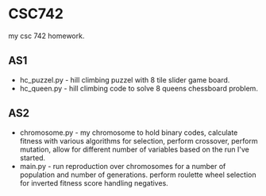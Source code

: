 # CSC742
my csc 742 homework.

## AS1
* hc_puzzel.py - hill climbing puzzel with 8 tile slider game board.
* hc_queen.py - hill climbing code to solve 8 queens chessboard problem.

## AS2
* chromosome.py - my chromosome to hold binary codes, calculate fitness with various algorithms for selection, perform crossover, perform mutation, allow for different number of variables based on the run I've started.
* main.py - run reproduction over chromosomes for a number of population and number of generations. perform roulette wheel selection for inverted fitness score handling negatives.
